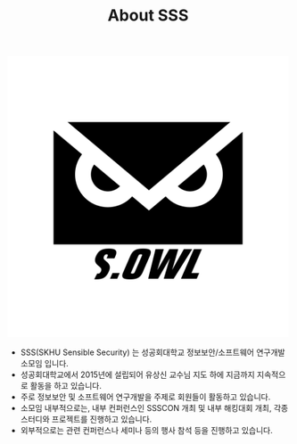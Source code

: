 ﻿---
layout: page
title: About SSS
permalink: /about/
---

![SSS LOGO](/img/logo.png)

- SSS(SKHU Sensible Security) 는 성공회대학교 정보보안/소프트웨어 연구개발 소모임 입니다.
- 성공회대학교에서 2015년에 설립되어 유상신 교수님 지도 하에 지금까지 지속적으로 활동을 하고 있습니다.
- 주로 정보보안 및 소프트웨어 연구개발을 주제로 회원들이 활동하고 있습니다.
- 소모임 내부적으로는, 내부 컨퍼런스인 SSSCON 개최 및 내부 해킹대회 개최, 각종 스터디와 프로젝트를 진행하고 있습니다.
- 외부적으로는 관련 컨퍼런스나 세미나 등의 행사 참석 등을 진행하고 있습니다.
